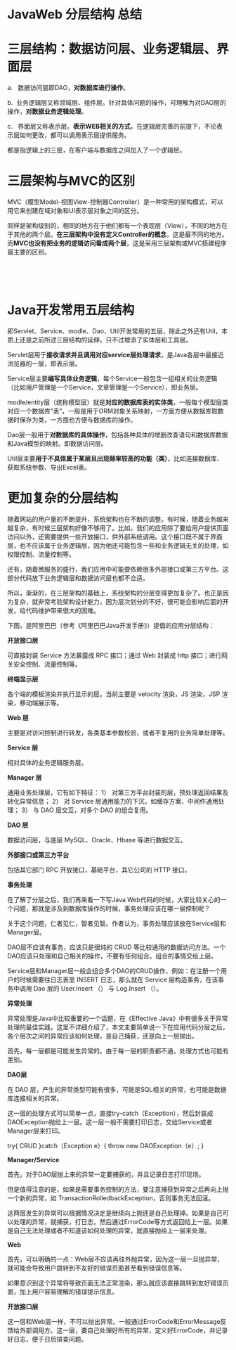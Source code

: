 # JavaWeb 分层结构 总结
# 三层结构：数据访问层、业务逻辑层、界面层
a.   数据访问层即DAO，**对数据库进行操作**。

b.  业务逻辑层又称领域层、组件层。针对具体问题的操作，可理解为对DAO层的操作，**对数据业务逻辑处理**。

c.   界面层又称表示层。**表示****WEB****相关的方式**，在逻辑层完善的前提下，不论表示层如何更改，都可以调用表示层提供服务。

都是指逻辑上的三层，在客户端与数据库之间加入了一个逻辑层。

# 三层架构与MVC的区别
MVC（模型Model-视图View-控制器Controller）是一种常用的架构模式，可以用它来创建在域对象和UI表示层对象之间的区分。

同样是架构级别的，相同的地方在于他们都有一个表现层（View），不同的地方在于其他的两个层。**在三层架构中没有定义Controller的概念**，这是最不同的地方。而**MVC也没有把业务的逻辑访问看成两个层**，这是采用三层架构或MVC搭建程序最主要的区别。

 

 

# Java开发常用五层结构
即Servlet、Service、modle、Dao、Util开发常用的五层，除此之外还有Util，本质上还是之前所述三层结构的延伸，只不过增添了实体层和工具层。

Servlet层用于**接收请求并且调用对应service层处理请求**，是Java各层中最接近浏览器的一层，即表示层。

Service层主要**编写具体业务逻辑**，每个Service一般包含一组相关的业务逻辑（比如用户管理是一个Service，文章管理是一个Service），即业务层。

modle/entity层（统称模型层）就是**对应的数据库表的实体类**，一般每个模型层类对应一个数据库“表”，一般是用于ORM对象关系映射，一方面方便从数据库取数据时保存为类，一方面也方便与数据库的操作。

Dao层一般用于**对数据库的具体操作**，包括各种具体的增删改查语句和数据库数据和Java模型的映射。即数据访问层。

Util层主要**用于不具体属于某层且出现频率较高的功能（类）**，比如连接数据库、获取系统参数、导出Excel表。

# 更加复杂的分层结构
随着网站的用户量的不断提升，系统架构也在不断的调整。有时候，随着业务越来越复杂，有时候三层架构好像不够用了。比如，我们的应用除了要给用户提供页面访问以外，还需要提供一些开放接口，供外部系统调用。这个接口既不属于界面层，也不应该属于业务逻辑层，因为他还可能包含一些和业务逻辑无关的处理，如权限控制、流量控制等。

还有，随着微服务的盛行，我们应用中可能要依赖很多外部接口或第三方平台。这部分代码放下业务逻辑层和数据访问层也都不合适。

所以，渐渐的，在三层架构的基础上，系统架构的分层变得更加复杂了。也正是因为复杂，就非常考验架构设计能力，因为层次划分的不好，很可能会影响后面的开发，给代码维护带来很大的困难。

下图，是阿里巴巴（参考《阿里巴巴Java开发手册》）提倡的应用分层结构：

**开放接口层**

可直接封装 Service 方法暴露成 RPC 接口；通过 Web 封装成 http 接口；进行网关安全控制、流量控制等。

**终端显示层**

各个端的模板渲染并执行显示的层。当前主要是 velocity 渲染，JS 渲染，JSP 渲染，移动端展示等。

**Web 层**

主要是对访问控制进行转发，各类基本参数校验，或者不复用的业务简单处理等。

**Service 层**

相对具体的业务逻辑服务层。

**Manager 层**

通用业务处理层，它有如下特征： 1） 对第三方平台封装的层，预处理返回结果及转化异常信息； 2） 对 Service 层通用能力的下沉，如缓存方案、中间件通用处理； 3） 与 DAO 层交互，对多个 DAO 的组合复用。

**DAO 层**

数据访问层，与底层 MySQL、Oracle、Hbase 等进行数据交互。

**外部接口或第三方平台**

包括其它部门 RPC 开放接口，基础平台，其它公司的 HTTP 接口。

**事务处理**

在了解了分层之后，我们再来看一下写Java Web代码的时候，大家比较关心的一个问题，那就是涉及到数据库操作的时候，事务处理应该在哪一层控制呢？

关于这个问题，仁者见仁，智者见智。作者认为，事务处理应该放在Service层和Manager层。

DAO层不应该有事务，应该只是很纯的 CRUD 等比较通用的数据访问方法。一个DAO应该只处理和自己相关的操作，不要有任何组合。组合的事情交给上层。

Service层和Manager层一般会组合多个DAO的CRUD操作，例如：在注册一个用户的时候需要往日志表里 INSERT 日志，那么就在 Service 层构造事务，在该事务中调用 Dao 层的 User.Insert （） 与 Log.Insert （）。

**异常处理**

异常处理是Java中比较重要的一个话题，在《Effective Java》中有很多关于异常处理的最佳实践，这里不详细介绍了，本文主要简单说一下在应用代码分层之后，各个层次之间的异常应该如何处理，是自己捕获，还是向上一层抛出。

首先，每一层都是可能发生异常的。由于每一层的职责都不通，处理方式也可能有差别。

**DAO层**

在 DAO 层，产生的异常类型可能有很多，可能是SQL相关的异常，也可能是数据库连接相关的异常。

这一层的处理方式可以简单一点，直接try-catch（Exception），然后封装成DAOException抛给上一层。这一层一般不需要打印日志，交给Service或者Manager层来打印。

try{ CRUD }catch（Exception e）{ throw new DAOException（e）; }

**Manager/Service**

首先，对于DAO层抛上来的异常一定要捕获的，并且记录日志打印现场。

但是值得注意的是，如果是需要事务控制的方法，要注意捕获到异常之后再向上抛一个新的异常，如 TransactionRolledbackException，否则事务无法回滚。

这两层发生的异常可以根据情况决定是继续向上抛还是自己处理掉。如果是自己可以处理的异常，就捕获，打日志，然后通过ErrorCode等方式返回给上一层。如果是自己无法处理或者不知道该如何处理的异常，就直接抛给上一层来处理。

**Web**

首先，可以明确的一点：Web层不应该再往外抛异常，因为这一层一旦抛异常，就可能会导致用户跳转到不友好的错误页面甚至看到错误信息等。

如果意识到这个异常将导致页面无法正常渲染，那么就应该直接跳转到友好错误页面，加上用户容易理解的错误提示信息。

**开放接口层**

这一层和Web层一样，不可以抛出异常。一般通过ErrorCode和ErrorMessage反馈给外部调用方。这一层，要自己处理好所有的异常，定义好ErrorCode，并记录好日志，便于日后排查问题。

 

